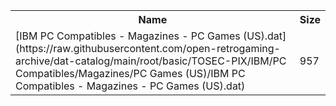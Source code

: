 <table>
<tr><th>Name</th><th>Size</th></tr>
<tr><td>
[IBM PC Compatibles - Magazines - PC Games (US).dat](https://raw.githubusercontent.com/open-retrogaming-archive/dat-catalog/main/root/basic/TOSEC-PIX/IBM/PC Compatibles/Magazines/PC Games (US)/IBM PC Compatibles - Magazines - PC Games (US).dat)
</td><td>957</td></tr>
</table>
